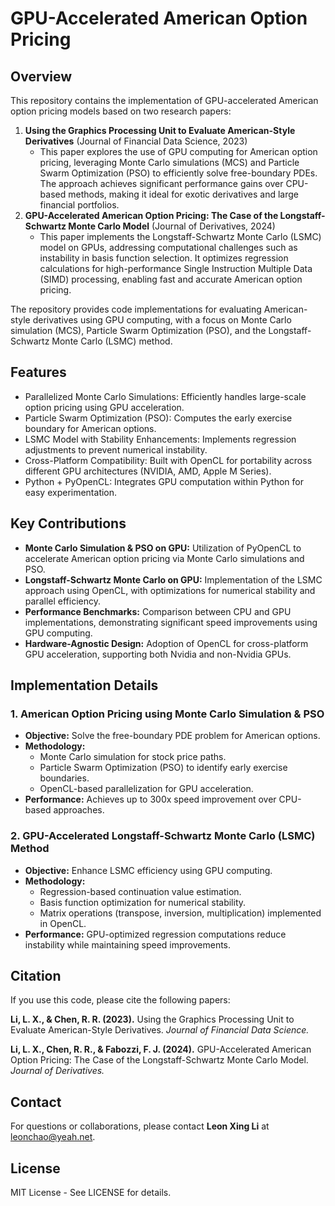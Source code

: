 # GPU-Accelerated American Option Pricing

## Overview
This repository contains the implementation of GPU-accelerated American option pricing models based on two research papers:

1. **Using the Graphics Processing Unit to Evaluate American-Style Derivatives** (Journal of Financial Data Science, 2023)
   - This paper explores the use of GPU computing for American option pricing, leveraging Monte Carlo simulations (MCS) and Particle Swarm Optimization (PSO) to efficiently solve free-boundary PDEs. The approach achieves significant performance gains over CPU-based methods, making it ideal for exotic derivatives and large financial portfolios.
2. **GPU-Accelerated American Option Pricing: The Case of the Longstaff-Schwartz Monte Carlo Model** (Journal of Derivatives, 2024)
   - This paper implements the Longstaff-Schwartz Monte Carlo (LSMC) model on GPUs, addressing computational challenges such as instability in basis function selection. It optimizes regression calculations for high-performance Single Instruction Multiple Data (SIMD) processing, enabling fast and accurate American option pricing.

The repository provides code implementations for evaluating American-style derivatives using GPU computing, with a focus on Monte Carlo simulation (MCS), Particle Swarm Optimization (PSO), and the Longstaff-Schwartz Monte Carlo (LSMC) method.

## Features
- Parallelized Monte Carlo Simulations: Efficiently handles large-scale option pricing using GPU acceleration.
- Particle Swarm Optimization (PSO): Computes the early exercise boundary for American options.
- LSMC Model with Stability Enhancements: Implements regression adjustments to prevent numerical instability.
- Cross-Platform Compatibility: Built with OpenCL for portability across different GPU architectures (NVIDIA, AMD, Apple M Series).
- Python + PyOpenCL: Integrates GPU computation within Python for easy experimentation.

## Key Contributions
- **Monte Carlo Simulation & PSO on GPU:** Utilization of PyOpenCL to accelerate American option pricing via Monte Carlo simulations and PSO.
- **Longstaff-Schwartz Monte Carlo on GPU:** Implementation of the LSMC approach using OpenCL, with optimizations for numerical stability and parallel efficiency.
- **Performance Benchmarks:** Comparison between CPU and GPU implementations, demonstrating significant speed improvements using GPU computing.
- **Hardware-Agnostic Design:** Adoption of OpenCL for cross-platform GPU acceleration, supporting both Nvidia and non-Nvidia GPUs.

## Implementation Details
### 1. American Option Pricing using Monte Carlo Simulation & PSO
- **Objective:** Solve the free-boundary PDE problem for American options.
- **Methodology:**
  - Monte Carlo simulation for stock price paths.
  - Particle Swarm Optimization (PSO) to identify early exercise boundaries.
  - OpenCL-based parallelization for GPU acceleration.
- **Performance:** Achieves up to 300x speed improvement over CPU-based approaches.

### 2. GPU-Accelerated Longstaff-Schwartz Monte Carlo (LSMC) Method
- **Objective:** Enhance LSMC efficiency using GPU computing.
- **Methodology:**
  - Regression-based continuation value estimation.
  - Basis function optimization for numerical stability.
  - Matrix operations (transpose, inversion, multiplication) implemented in OpenCL.
- **Performance:** GPU-optimized regression computations reduce instability while maintaining speed improvements.

## Citation
If you use this code, please cite the following papers:

**Li, L. X., & Chen, R. R. (2023).** Using the Graphics Processing Unit to Evaluate American-Style Derivatives. *Journal of Financial Data Science.*

**Li, L. X., Chen, R. R., & Fabozzi, F. J. (2024).** GPU-Accelerated American Option Pricing: The Case of the Longstaff-Schwartz Monte Carlo Model. *Journal of Derivatives.*

## Contact
For questions or collaborations, please contact **Leon Xing Li** at [leonchao@yeah.net](mailto:leonchao@yeah.net).

## License
MIT License - See LICENSE for details.

